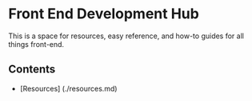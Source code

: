 # Front End Development Hub

This is a space for resources, easy reference, and how-to guides for all things front-end.

## Contents

- [Resources] (./resources.md)
